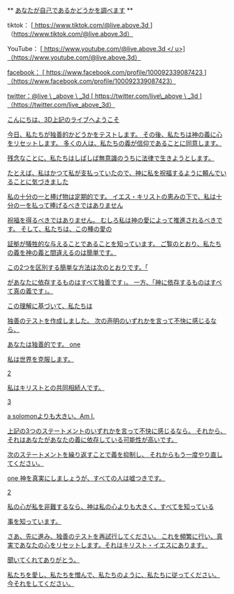 ** <u>あなたが自己であるかどうかを調べます</u> **

tiktok：
[<u> https://www.tiktok.com/@live.above.3d </u >]（https://www.tiktok.com/@live.above.3d）

YouTube：
[<u> https://www.youtube.com/@live.above.3d </ u>]（https://www.youtube.com/@live.above.3d）

facebook：
[<u> https://www.facebook.com/profile/100092339087423 </u> ]（https://www.facebook.com/profile/100092339087423）

twitter：@live \ _above \ _3d
[<u> https://twitter.com/live\_above \ _3d </u >]（https://twitter.com/live_above_3d）

こんにちは、3D上記のライブへようこそ

今日、私たちが独善的かどうかをテストします。 その後、私たちは神の義に心をリセットします。
多くの人は、私たちの義が信仰であることに同意します。

残念なことに、私たちはしばしば無意識のうちに法律で生きようとします。

たとえば、私はかつて私が支払っていたので、神に私を祝福するように頼んでいることに気づきました

私の十分の一と捧げ物は定期的です。
イエス・キリストの恵みの下で、私は十分の一を払って捧げるべきではありません

祝福を得るべきではありません。
むしろ私は神の愛によって推進されるべきです。 そして、私たちは、この種の愛の

証拠が犠牲的な与えることであることを知っています。
ご覧のとおり、私たちの義を神の義と間違えるのは簡単です。

この2つを区別する簡単な方法は次のとおりです。「

があなたに依存するものはすべて独善です」。
一方、「神に依存するものはすべて真の義です」。

この理解に基づいて、私たちは

独善のテストを作成しました。
次の声明のいずれかを言って不快に感じるなら、

あなたは独善的です。
one

私は世界を克服します。

2

私はキリストとの共同相続人です。

3

a solomonよりも大きい、Am I.

上記の3つのステートメントのいずれかを言って不快に感じるなら。 それから、それはあなたがあなたの義に依存している可能性が高いです。

次のステートメントを繰り返すことで義を抑制し、
それからもう一度やり直してください。

one
神を真実にしましょうが、すべての人は嘘つきです。

2

私の心が私を非難するなら、神は私の心よりも大きく、すべてを知っている

事を知っています。

さあ、先に進み、独善のテストを再試行してください。
これを頻繁に行い、真実であなたの心をリセットします。それはキリスト・イエスにあります。

聞いてくれてありがとう。

私たちを愛し、私たちを憎んで、私たちのように、私たちに従ってください。 今それをしてください。

